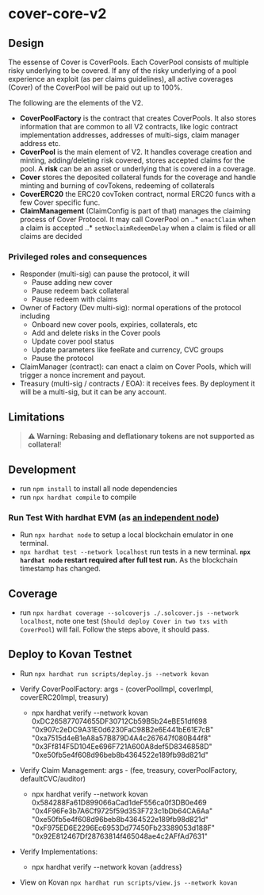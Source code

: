 # cover-core-v2

## Design
The essense of Cover is CoverPools. Each CoverPool consists of multiple risky underlying to be covered. If any of the risky underlying of a pool experience an exploit (as per claims guidelines), all active coverages (Cover) of the CoverPool will be paid out up to 100%.

The following are the elements of the V2.
* **CoverPoolFactory** is the contract that creates CoverPools. It also stores information that are common to all V2 contracts, like logic contract implementation addresses, addresses of multi-sigs, claim manager address etc.
* **CoverPool** is the main element of V2. It handles coverage creation and minting, adding/deleting risk covered, stores accepted claims for the pool. A **risk** can be an asset or underlying that is covered in a coverage.
* **Cover** stores the deposited collateral funds for the coverage and handle minting and burning of covTokens, redeeming of collaterals
* **CoverERC20** the ERC20 covToken contract, normal ERC20 funcs with a few Cover specific func.
* **ClaimManagement** (ClaimConfig is part of that) manages the claiming process of Cover Protocol. It may call CoverPool on
..* `enactClaim` when a claim is accepted
..* `setNoclaimRedeemDelay` when a claim is filed or all claims are decided

### Privileged roles and consequences
* Responder (multi-sig) can pause the protocol, it will
  * Pause adding new cover
  * Pause redeem back collateral
  * Pause redeem with claims
* Owner of Factory (Dev multi-sig): normal operations of the protocol including
  * Onboard new cover pools, expiries, collaterals, etc
  * Add and delete risks in the Cover pools
  * Update cover pool status
  * Update parameters like feeRate and currency, CVC groups
  * Pause the protocol
* ClaimManager (contract): can enact a claim on Cover Pools, which will trigger a nonce increment and payout.
* Treasury (multi-sig / contracts / EOA): it receives fees. By deployment it will be a multi-sig, but it can be any account.

## Limitations
> **⚠ Warning: Rebasing and deflationary tokens are not supported as collateral**!

## Development
* run `npm install` to install all node dependencies
* run `npx hardhat compile` to compile

### Run Test With hardhat EVM (as [an independent node](https://hardhat.dev/hardhat-evm/#connecting-to-hardhat-evm-from-wallets-and-other-software))
* Run `npx hardhat node` to setup a local blockchain emulator in one terminal.
* `npx hardhat test --network localhost` run tests in a new terminal.
 **`npx hardhat node` restart required after full test run.** As the blockchain timestamp has changed.

## Coverage
* run `npx hardhat coverage --solcoverjs ./.solcover.js --network localhost`, note one test (`Should deploy Cover in two txs with CoverPool`) will fail. Follow the steps above, it should pass.

## Deploy to Kovan Testnet
* Run `npx hardhat run scripts/deploy.js --network kovan`
* Verify CoverPoolFactory: args - (coverPoolImpl, coverImpl, coverERC20Impl, treasury)
  * npx hardhat verify --network kovan 0xDC265877074655DF30712Cb59B5b24eBE51df698 "0x907c2eDC9A31E0d6230FaC98B2e6E441bE61E7cB" "0xa7515d4eB1eA8a57B879D4A4c267647f080B44f8" "0x3Ff814F5D104Ee696F721A600A8def5D8346858D" "0xe50fb5e4f608d96beb8b4364522e189fb98d821d"
* Verify Claim Management: args - (fee, treasury, coverPoolFactory, defaultCVC/auditor)
  * npx hardhat verify --network kovan 0x584288Fa61D899066aCad1deF556ca0f3DB0e469 "0x4F96Fe3b7A6Cf9725f59d353F723c1bDb64CA6Aa" "0xe50fb5e4f608d96beb8b4364522e189fb98d821d" "0xF975ED6E2296Ec6953Dd77450Fb23389053d188F" "0x92E812467Df28763814f465048ae4c2AFfAd7631"
* Verify Implementations:
  * npx hardhat verify --network kovan {address}

* View on Kovan `npx hardhat run scripts/view.js --network kovan`